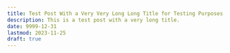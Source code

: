 ```yaml
---
title: Test Post With a Very Very Long Long Title for Testing Purposes to Cover This Use Case
description: This is a test post with a very long title.
date: 9999-12-31
lastmod: 2023-11-25
draft: true
---
```

